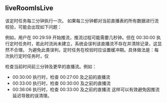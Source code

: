 ## liveRoomIsLive

该定时任务每三分钟执行一次。
如果每三分钟都对当前直播表的所有数据进行流校验，可能会出现如下问题：

例如，用户在 00:29:59 开始推流，推流过程可能需要几秒钟。但在 00:30:00 执行定时任务时，若此时流尚未建立，系统会误判该直播流不存在并清除记录，这显然不合理。
为避免此类误判，定时任务在校验时应设置缓冲期。具体做法是：每次执行定时任务时，仅

检查当前时间前三分钟及更早的直播流。例如：
- 00:30:00 执行时，检查 00:27:00 及之前的直播流
- 00:33:00 执行时，检查 00:30:00 及之前的直播流
- 00:36:06 执行时，检查 00:33:00 及之前的直播流
这样可以有效避免因推流延迟导致的误清理。
